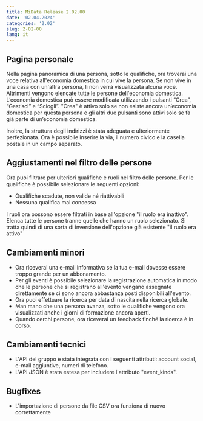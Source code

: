 ```yaml
---
title: MiData Release 2.02.00
date: '02.04.2024'
categories: '2.02'
slug: 2-02-00
lang: it
---
```


## Pagina personale
Nella pagina panoramica di una persona, sotto le qualifiche, ora troverai una voce relativa all'economia domestica in cui vive la persona. Se non vive in una casa con un'altra persona, lì non verrà visualizzata alcuna voce. Altrimenti vengono elencate tutte le persone dell'economia domestica.\
L’economia domestica può essere modificata utilizzando i pulsanti “Crea”, “Gestisci” e “Sciogli”. "Crea" è attivo solo se non esiste ancora un’economia domestica per questa persona e gli altri due pulsanti sono attivi solo se fa già parte di un’economia domestica.

Inoltre, la struttura degli indirizzi è stata adeguata e ulteriormente perfezionata. Ora è possibile inserire la via, il numero civico e la casella postale in un campo separato.

## Aggiustamenti nel filtro delle persone
Ora puoi filtrare per ulteriori qualifiche e ruoli nel filtro delle persone. Per le qualifiche è possibile selezionare le seguenti opzioni:

- Qualifiche scadute, non valide né riattivabili
- Nessuna qualifica mai concessa

I ruoli ora possono essere filtrati in base all'opzione "il ruolo era inattivo". Elenca tutte le persone tranne quelle che hanno un ruolo selezionato. Si tratta quindi di una sorta di inversione dell'opzione già esistente "il ruolo era attivo"

## Cambiamenti minori
- Ora riceverai una e-mail informativa se la tua e-mail dovesse essere troppo grande per un abbonamento.
- Per gli eventi è possibile selezionare la registrazione automatica in modo che le persone che si registrano all'evento vengano assegnate direttamente se ci sono ancora abbastanza posti disponibili all'evento.
- Ora puoi effettuare la ricerca per data di nascita nella ricerca globale.
- Man mano che una persona avanza, sotto le qualifiche vengono ora visualizzati anche i giorni di formazione ancora aperti.
- Quando cerchi persone, ora riceverai un feedback finché la ricerca è in corso.

## Cambiamenti tecnici
- L'API del gruppo è stata integrata con i seguenti attributi: account social, e-mail aggiuntive, numeri di telefono.
- L'API JSON è stata estesa per includere l'attributo "event_kinds".

## Bugfixes
- L'importazione di persone da file CSV ora funziona di nuovo correttamente 
